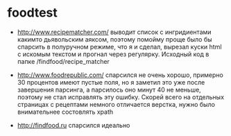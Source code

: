 foodtest
========
* http://www.recipematcher.com/ выводит список с ингридиентами какимто дьявольским аяксом, поэтому помойму проще было бы спарсить в полуручном режиме, что я и сделал, вырезал куски html с искомым текстом и прогнал через регулярку.
Исходный код в папке /findfood/recipe_matcher

* http://www.foodrepublic.com/ спарсился не очень хорошо, примерно 30 процентов имеют пустые поля, но я заметил это
уже после завершения парсинга, а парсилось оно минут 40 не меньше, поэтому не стал исправлять эту ошибку. Скорей всего на отдельных страницах с рецептами немного отличается верстка, нужно было внимательнее состовлять xpath

* http://findfood.ru спарсился идеально
